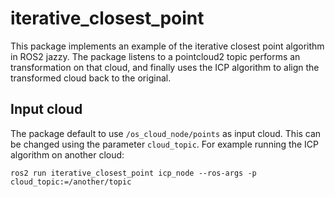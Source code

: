 # iterative_closest_point

This package implements an example of the iterative closest point algorithm in
ROS2 jazzy. The package listens to a pointcloud2 topic performs an
transformation on that cloud, and finally uses the ICP algorithm to align the
transformed cloud back to the original.

## Input cloud

The package default to use `/os_cloud_node/points` as input cloud. This can be
changed using the parameter `cloud_topic`. For example running the ICP algorithm on
another cloud:

```
ros2 run iterative_closest_point icp_node --ros-args -p
cloud_topic:=/another/topic
```


